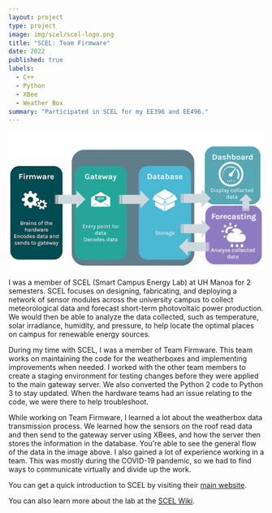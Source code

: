 ```yaml
---
layout: project
type: project
image: img/scel/scel-logo.png
title: "SCEL: Team Firmware"
date: 2022
published: true
labels:
  - C++
  - Python
  - XBee
  - Weather Box
summary: "Participated in SCEL for my EE396 and EE496."
---
```


<img width="600px" class="rounded float-start pe-4" src="../img/scel/block-diagram.png">

I was a member of SCEL (Smart Campus Energy Lab) at UH Manoa for 2 semesters. SCEL focuses on designing, fabricating, and deploying a network of sensor modules across the university campus to collect meteorological data and forecast short-term photovoltaic power production. We would then be able to analyze the data collected, such as temperature, solar irradiance, humidity, and pressure, to help locate the optimal places on campus for renewable energy sources. 
 
During my time with SCEL, I was a member of Team Firmware. This team works on maintaining the code for the weatherboxes and implementing improvements when needed. I worked with the other team members to create a staging environment for testing changes before they were applied to the main gateway server. We also converted the Python 2 code to Python 3 to stay updated. When the hardware teams had an issue relating to the code, we were there to help troubleshoot. 

While working on Team Firmware, I learned a lot about the weatherbox data transmission process. We learned how the sensors on the roof read data and then send to the gateway server using XBees, and how the server then stores the information in the database. You're able to see the general flow of the data in the image above. I also gained a lot of experience working in a team. This was mostly during the COVID-19 pandemic, so we had to find ways to communicate virtually and divide up the work. 

You can get a quick introduction to SCEL by visiting their [main website](http://scel-hawaii.org/).

You can also learn more about the lab at the [SCEL Wiki](https://wiki.scel-hawaii.org/).

